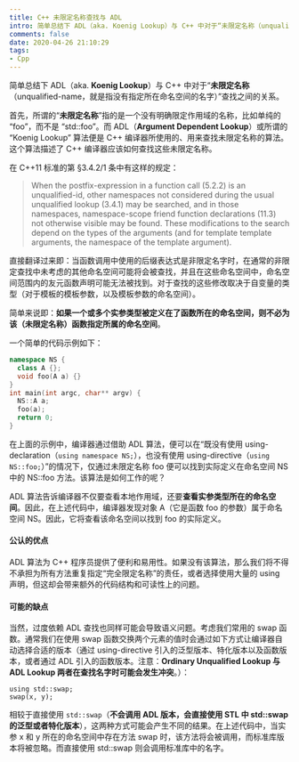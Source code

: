 ```yaml
---
title: C++ 未限定名称查找与 ADL
intro: 简单总结下 ADL（aka. Koenig Lookup）与 C++ 中对于“未限定名称（unqualified-name，就是指没有指定所在命名空间的名字）”查找之间的关系。
comments: false
date: 2020-04-26 21:10:29
tags:
- Cpp
---
```


简单总结下 ADL（aka. **Koenig Lookup**）与 C++ 中对于“**未限定名称**（unqualified-name，就是指没有指定所在命名空间的名字）”查找之间的关系。

首先，所谓的“**未限定名称**”指的是一个没有明确限定作用域的名称，比如单纯的 “foo”，而不是 “std::foo”。而 ADL（**Argument Dependent Lookup**）或所谓的 “Koenig Lookup” 算法便是 C++ 编译器所使用的、用来查找未限定名称的算法。这个算法描述了 C++ 编译器应该如何查找这些未限定名称。

在 C++11 标准的第 §3.4.2/1 条中有这样的规定：

> When the postfix-expression in a function call (5.2.2) is an unqualified-id, other namespaces not considered during the usual unqualified lookup (3.4.1) may be searched, and in those namespaces, namespace-scope friend function declarations (11.3) not otherwise visible may be found. These modifications to the search depend on the types of the arguments (and for template template arguments, the namespace of the template argument).

直接翻译过来即：当函数调用中使用的后缀表达式是非限定名字时，在通常的非限定查找中未考虑的其他命名空间可能将会被查找，并且在这些命名空间中，命名空间范围内的友元函数声明可能无法被找到。对于查找的这些修改取决于自变量的类型（对于模板的模板参数，以及模板参数的命名空间）。

简单来说即：**如果一个或多个实参类型被定义在了函数所在的命名空间，则不必为该（未限定名称）函数指定所属的命名空间**。

一个简单的代码示例如下：

```cpp
namespace NS {
  class A {};
  void foo(A a) {}
}
int main(int argc, char** argv) {
  NS::A a;
  foo(a);
  return 0;	
}
```

在上面的示例中，编译器通过借助 ADL 算法，便可以在“既没有使用 using-declaration（`using namespace NS;`），也没有使用 using-directive（`using NS::foo;`）”的情况下，仅通过未限定名称 foo 便可以找到实际定义在命名空间 NS 中的 NS::foo 方法。该算法是如何工作的呢？

ADL 算法告诉编译器不仅要查看本地作用域，还要**查看实参类型所在的命名空间**。因此，在上述代码中，编译器发现对象 A（它是函数 foo 的参数）属于命名空间 NS。因此，它将查看该命名空间以找到 foo 的实际定义。

#### 公认的优点

ADL 算法为 C++ 程序员提供了便利和易用性。如果没有该算法，那么我们将不得不承担为所有方法重复指定“完全限定名称”的责任，或者选择使用大量的 using 声明，但这却会带来额外的代码结构和可读性上的问题。

#### 可能的缺点

当然，过度依赖 ADL 查找也同样可能会导致语义问题。考虑我们常用的 swap 函数。通常我们在使用 swap 函数交换两个元素的值时会通过如下方式让编译器自动选择合适的版本（通过 using-directive 引入的泛型版本、特化版本以及函数版本，或者通过 ADL 引入的函数版本。注意：**Ordinary Unqualified Lookup 与 ADL Lookup 两者在查找名字时可能会发生冲突**。）：

```text
using std::swap;
swap(x, y);
```

相较于直接使用 `std::swap`（**不会调用 ADL 版本，会直接使用 STL 中 std::swap 的泛型或者特化版本**），这两种方式可能会产生不同的结果。在上述代码中，当实参 x 和 y 所在的命名空间中存在方法 swap 时，该方法将会被调用，而标准库版本将被忽略。而直接使用 std::swap 则会调用标准库中的名字。
